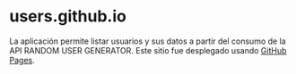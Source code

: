 # users.github.io
La aplicación permite listar usuarios y sus datos a partir del consumo de la API RANDOM USER GENERATOR.
Este sitio fue desplegado usando [GitHub Pages](https://camiloburbano82.github.io/users.github.io/).
